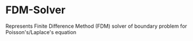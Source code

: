 # FDM-Solver
Represents Finite Difference Method (FDM) solver of boundary problem for Poisson's/Laplace's equation
